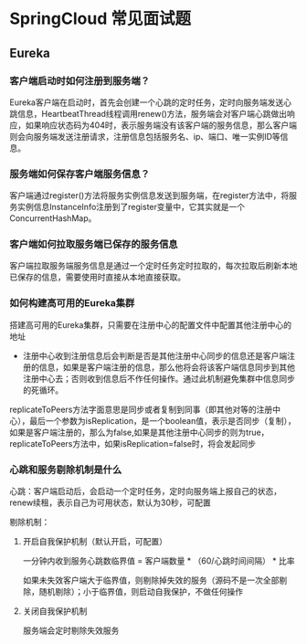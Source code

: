 # SpringCloud 常见面试题
## Eureka
### 客户端启动时如何注册到服务端？

Eureka客户端在启动时，首先会创建一个心跳的定时任务，定时向服务端发送心跳信息，HeartbeatThread线程调用renew()方法，服务端会对客户端心跳做出响应，如果响应状态码为404时，表示服务端没有该客户端的服务信息，那么客户端则会向服务端发送注册请求，注册信息包括服务名、ip、端口、唯一实例ID等信息。

### 服务端如何保存客户端服务信息？

客户端通过register()方法将服务实例信息发送到服务端，在register方法中，将服务实例信息InstanceInfo注册到了register变量中，它其实就是一个ConcurrentHashMap。

### 客户端如何拉取服务端已保存的服务信息

客户端拉取服务端服务信息是通过一个定时任务定时拉取的，每次拉取后刷新本地已保存的信息，需要使用时直接从本地直接获取。

### 如何构建高可用的Eureka集群

搭建高可用的Eureka集群，只需要在注册中心的配置文件中配置其他注册中心的地址

- 注册中心收到注册信息后会判断是否是其他注册中心同步的信息还是客户端注册的信息，如果是客户端注册的信息，那么他将会将该客户端信息同步到其他注册中心去；否则收到信息后不作任何操作。通过此机制避免集群中信息同步的死循环。

replicateToPeers方法字面意思是同步或者复制到同事（即其他对等的注册中心），最后一个参数为isReplication，是一个boolean值，表示是否同步（复制），如果是客户端注册的，那么为false,如果是其他注册中心同步的则为true，replicateToPeers方法中，如果isReplication=false时，将会发起同步

### 心跳和服务剔除机制是什么

心跳：客户端启动后，会启动一个定时任务，定时向服务端上报自己的状态，renew续租，表示自己为可用状态，默认为30秒，可配置

剔除机制：

1. 开启自我保护机制（默认开启，可配置）

   一分钟内收到服务心跳数临界值 = 客户端数量 * （60/心跳时间间隔） * 比率

   如果未失效客户端大于临界值，则剔除掉失效的服务（源码不是一次全部剔除，随机剔除）；小于临界值，则启动自我保护，不做任何操作

2. 关闭自我保护机制

   服务端会定时剔除失效服务